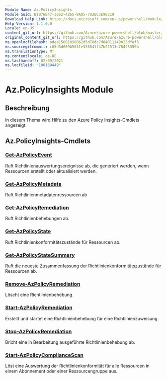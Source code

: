 ```yaml
---
Module Name: Az.PolicyInsights
Module Guid: B1876B47-3652-4265-9AD5-782EC3E98319
Download Help Link: https://docs.microsoft.com/en-us/powershell/module/az.policyinsights
Help Version: 1.1.0.0
Locale: en-US
content_git_url: https://github.com/Azure/azure-powershell/blob/master/src/PolicyInsights/PolicyInsights/help/Az.PolicyInsights.md
original_content_git_url: https://github.com/Azure/azure-powershell/blob/master/src/PolicyInsights/PolicyInsights/help/Az.PolicyInsights.md
ms.openlocfilehash: adea15001090862d5d78dc7d84011149025dfaf3
ms.sourcegitcommit: c05d3d669b5631e526841f47b22513d78495350b
ms.translationtype: MT
ms.contentlocale: de-DE
ms.lasthandoff: 02/09/2021
ms.locfileid: "100169449"
---
```

# Az.PolicyInsights Module
## Beschreibung
In diesem Thema wird Hilfe zu den Azure Policy Insights-Cmdlets angezeigt.

## Az.PolicyInsights-Cmdlets
### [Get-AzPolicyEvent](Get-AzPolicyEvent.md)
Ruft Richtlinienauswertungsereignisse ab, die generiert werden, wenn Ressourcen erstellt oder aktualisiert werden.

### [Get-AzPolicyMetadata](Get-AzPolicyMetadata.md)
Ruft Richtlinienmetadatenressourcen ab

### [Get-AzPolicyRemediation](Get-AzPolicyRemediation.md)
Ruft Richtlinienbehebungen ab.

### [Get-AzPolicyState](Get-AzPolicyState.md)
Ruft Richtlinienkonformitätszustände für Ressourcen ab.

### [Get-AzPolicyStateSummary](Get-AzPolicyStateSummary.md)
Ruft die neueste Zusammenfassung der Richtlinienkonformitätszustände für Ressourcen ab.

### [Remove-AzPolicyRemediation](Remove-AzPolicyRemediation.md)
Löscht eine Richtlinienbehebung.

### [Start-AzPolicyRemediation](Start-AzPolicyRemediation.md)
Erstellt und startet eine Richtlinienbehebung für eine Richtlinienzuweisung.

### [Stop-AzPolicyRemediation](Stop-AzPolicyRemediation.md)
Bricht eine in Bearbeitung ausgeführte Richtlinienbehebung ab.

### [Start-AzPolicyComplianceScan](Start-AzPolicyComplianceScan.md)
Löst eine Auswertung der Richtlinienkonformität für alle Ressourcen in einem Abonnement oder einer Ressourcengruppe aus.

